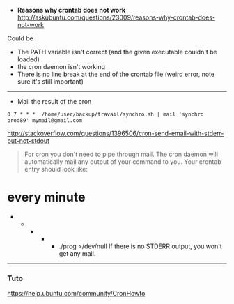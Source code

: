 * **Reasons why crontab does not work**    
http://askubuntu.com/questions/23009/reasons-why-crontab-does-not-work

Could be : 
* The PATH variable isn't correct (and the given executable couldn't be loaded)
* the cron daemon isn't working
* There is no line break at the end of the crontab file (weird error, note sure it's still important)

***

* Mail the result of the cron   
``` 
0 7 * * *  /home/user/backup/travail/synchro.sh | mail 'synchro prod89' mymail@gmail.com
```


http://stackoverflow.com/questions/1396506/cron-send-email-with-stderr-but-not-stdout
> For cron you don't need to pipe through mail. The cron daemon will automatically mail any output of your command to you. Your crontab entry should look like:

# every minute
* * * * * ./prog >/dev/null
If there is no STDERR output, you won't get any mail.

***

### Tuto

https://help.ubuntu.com/community/CronHowto